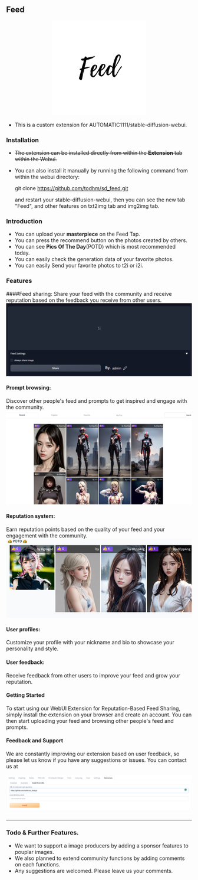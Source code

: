 ## Feed
<p align="center">
 <img  src="assets/feed.png" alt="Filter Images"/>
 </p>

- This is a custom extension for AUTOMATIC1111/stable-diffusion-webui.

### Installation
- ~~The extension can be installed directly from within the **Extension** tab within the Webui.~~
- You can also install it manually by running the following command from within the webui directory:

  git clone https://github.com/todhm/sd_feed.git

  and restart your stable-diffusion-webui, then you can see the new tab "Feed", and other features on txt2img tab and img2img tab.

### Introduction
- You can upload your **masterpiece** on the Feed Tap. 
- You can press the recommend button on the photos created by others.
- You can see **Pics Of The Day**(POTD) which is most recommended today. 
- You can easily check the generation data of your favorite photos.
- You can easily Send your favorite photos to t2i or i2i.

### Features
####Feed sharing: 
Share your feed with the community and receive reputation based on the feedback you receive from other users.
 <img  src="assets/share.png" alt="Filter Images"/>


#### Prompt browsing: 
Discover other people's feed and prompts to get inspired and engage with the community.
 <img  src="assets/pinterest.png" alt="Filter Images"/>

#### Reputation system: 
Earn reputation points based on the quality of your feed and your engagement with the community.
 <img  src="assets/potd.png" alt="Filter Images"/>

#### User profiles: 
Customize your profile with your nickname and bio to showcase your personality and style.

#### User feedback: 
Receive feedback from other users to improve your feed and grow your reputation.

#### Getting Started
To start using our WebUI Extension for Reputation-Based Feed Sharing, simply install the extension on your browser and create an account. You can then start uploading your feed and browsing other people's feed and prompts.

#### Feedback and Support
We are constantly improving our extension based on user feedback, so please let us know if you have any suggestions or issues. You can contact us at 
<p align="center">
  <a href="" rel="noopener">
 <img  src="assets/extensions.png" alt="Project logo"></a>
</p>


<div align="center">


</div>

---



### Todo & Further Features. 

- We want to support a image producers by adding a sponsor features to pouplar images. 
- We also planned to extend community functions by adding comments on each functions. 
- Any suggestions are welcomed. Please leave us your comments.
